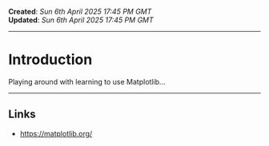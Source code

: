 **Created**: *Sun 6th April 2025 17:45 PM GMT*    
**Updated**: *Sun 6th April 2025 17:45 PM GMT*  

-----

# Introduction

Playing around with learning to use Matplotlib...

-----

## Links

- https://matplotlib.org/
